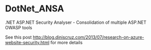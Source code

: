 # DotNet_ANSA
.NET ASP.NET Security Analyser - Consolidation of multiple ASP.NET OWASP tools

See this post http://blog.diniscruz.com/2013/07/research-on-azure-website-security.html for more details
